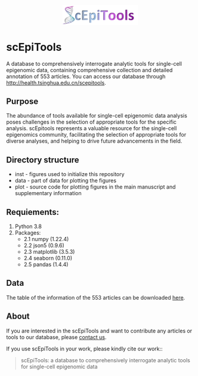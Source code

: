 <div align=center>
<img src = "inst/epi_logo.png" width = 40% height = 60%>
</div>  

# scEpiTools

A database to comprehensively interrogate analytic tools for single-cell epigenomic data, containing comprehensive collection and detailed annotation of 553 articles. You can access our database through http://health.tsinghua.edu.cn/scepitools.

## Purpose
The abundance of tools available for single-cell epigenomic data analysis poses challenges in the selection of appropriate tools for the specific analysis. scEpitools represents a valuable resource for the single-cell epigenomics community, facilitating the selection of appropriate tools for diverse analyses, and helping to drive future advancements in the field. 

## Directory structure
- inst - figures used to initialize this repository
- data - part of data for plotting the figures
- plot - source code for plotting figures in the main manuscript and supplementary information

## Requiements:  
1. Python 3.8
2. Packages:  
    - 2.1 numpy (1.22.4)
    - 2.2 json5 (0.9.6)
    - 2.3 matplotlib (3.5.3)
    - 2.4 seaborn (0.11.0)
    - 2.5 pandas (1.4.4)

## Data

The table of the information of the 553 articles can be downloaded [here](http://health.tsinghua.edu.cn/scepitools/download/scepitools_data.tsv).


## About 


If you are interested in the scEpiTools and want to contribute any articles or tools to our database, please [contact us](http://health.tsinghua.edu.cn/scepitools/about.php).

If you use scEpiTools in your work, please kindly cite our work:: 

> scEpiTools: a database to comprehensively interrogate analytic tools for single-cell epigenomic data
